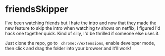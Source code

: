 # friendsSkipper

I've been watching friends but I hate the intro and now that they made the new feature to skip the intro when watching tv shows on netflix, I figured I'd hack one together quick.  Kind of silly, I'd be thrilled if someone else uses it.

Just clone the repo, go to ` chrome://extensions`, enable developer mode, then click and drag the folder into your browser and it'll work!
